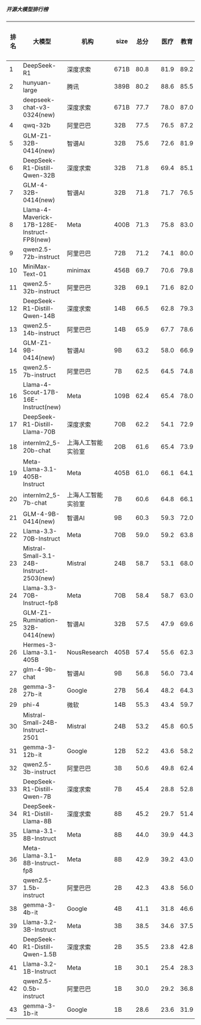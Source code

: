 ##### 开源大模型排行榜
|排名|大模型|机构|size|总分| |医疗|教育|金融|法律|行政公务|心理健康|推理与数学计算|语言与指令遵从|
|---|-----|---|-------|---|-|----|---|---|---|------|-------|-----------|------------|
|1|DeepSeek-R1|深度求索|671B|80.8| |        81.9|89.2|82.9|73.8|        83.0|61.5|        89.2|84.8|
|2|hunyuan-large|腾讯|389B|80.2| |        88.6|85.5|84.6|82.4|        70.4|73.2|        76.8|80.1|
|3|deepseek-chat-v3-0324(new)|深度求索|671B|77.7| |        78.0|87.0|76.1|61.7|        81.2|64.6|        87.6|85.4|
|4|qwq-32b|阿里巴巴|32B|77.5| |        76.5|87.2|78.3|60.9|        82.2|63.0|        87.2|85.2|
|5|GLM-Z1-32B-0414(new)|智谱AI|32B|75.6| |        72.6|81.9|74.8|62.2|        80.0|63.3|        88.5|81.3|
|6|DeepSeek-R1-Distill-Qwen-32B|深度求索|32B|71.8| |        69.4|85.1|73.8|51.8|        76.0|53.8|        83.6|81.4|
|7|GLM-4-32B-0414(new)|智谱AI|32B|71.8| |        71.7|76.5|72.3|54.5|        76.0|60.9|        81.2|81.3|
|8|Llama-4-Maverick-17B-128E-Instruct-FP8(new)|Meta|400B|71.3| |        75.8|83.0|71.1|48.1|        69.0|59.0|        82.7|81.6|
|9|qwen2.5-72b-instruct|阿里巴巴|72B|71.2| |        74.1|80.0|75.6|51.6|        67.0|59.5|        79.7|81.7|
|10|MiniMax-Text-01|minimax|456B|69.7| |        70.6|79.8|70.0|50.7|        71.0|57.8|        76.0|81.3|
|11|qwen2.5-32b-instruct|阿里巴巴|32B|69.1| |        71.6|82.0|71.8|50.8|        64.5|57.8|        73.5|80.7|
|12|DeepSeek-R1-Distill-Qwen-14B|深度求索|14B|66.5| |        62.8|79.3|67.5|40.2|        66.5|55.6|        81.0|78.7|
|13|qwen2.5-14b-instruct|阿里巴巴|14B|65.9| |        67.7|78.6|68.0|45.4|        61.0|56.1|        70.4|79.9|
|14|GLM-Z1-9B-0414(new)|智谱AI|9B|63.2| |        58.0|66.9|63.8|31.5|        75.5|48.8|        84.8|76.2|
|15|qwen2.5-7b-instruct|阿里巴巴|7B|62.5| |        64.5|74.8|66.5|41.8|        53.0|56.0|        67.6|76.1|
|16|Llama-4-Scout-17B-16E-Instruct(new)|Meta|109B|62.4| |        65.4|78.0|62.1|31.8|        55.5|54.0|        76.0|76.2|
|17|DeepSeek-R1-Distill-Llama-70B|深度求索|70B|62.2| |        54.1|72.9|60.6|34.7|        70.0|46.2|        81.8|77.0|
|18|internlm2_5-20b-chat|上海人工智能实验室|20B|61.6| |        65.4|73.9|62.9|44.7|        53.5|52.7|        62.4|77.2|
|19|Meta-Llama-3.1-405B-Instruct|Meta|405B|61.0| |        66.1|64.1|59.3|34.7|        59.0|53.9|        73.2|77.9|
|20|internlm2_5-7b-chat|上海人工智能实验室|7B|60.6| |        64.8|66.1|64.1|43.1|        55.5|51.0|        64.3|76.3|
|21|GLM-4-9B-0414(new)|智谱AI|9B|60.3| |        59.3|72.0|62.1|40.8|        53.5|49.2|        68.3|76.8|
|22|Llama-3.3-70B-Instruct|Meta|70B|59.0| |        59.2|63.8|56.9|29.9|        60.5|49.6|        74.2|78.0|
|23|Mistral-Small-3.1-24B-Instruct-2503(new)|Mistral|24B|58.7| |        53.1|68.0|57.6|33.3|        57.0|47.1|        76.3|77.1|
|24|Llama-3.3-70B-Instruct-fp8|Meta|70B|58.4| |        58.7|63.0|56.0|29.2|        59.0|48.5|        74.7|78.1|
|25|GLM-Z1-Rumination-32B-0414(new)|智谱AI|32B|57.5| |        47.9|69.6|54.3|38.9|        56.7|44.1|        78.3|70.2|
|26|Hermes-3-Llama-3.1-405B|NousResearch|405B|57.4| |        55.6|62.3|59.2|29.8|        52.5|48.9|        72.7|78.0|
|27|glm-4-9b-chat|智谱AI|9B|56.8| |        56.0|73.4|57.3|36.5|        52.0|47.1|        60.1|71.7|
|28|gemma-3-27b-it|Google|27B|56.4| |        48.2|64.3|56.1|21.3|        66.5|44.5|        77.4|73.1|
|29|phi-4|微软|14B|55.3| |        43.4|59.7|56.0|24.9|        64.5|43.2|        77.3|73.7|
|30|Mistral-Small-24B-Instruct-2501|Mistral|24B|53.2| |        45.8|60.5|53.1|26.3|        53.5|40.2|        71.4|74.4|
|31|gemma-3-12b-it|Google|12B|52.2| |        43.6|58.2|46.6|20.4|        59.0|41.1|        77.3|71.6|
|32|qwen2.5-3b-instruct|阿里巴巴|3B|50.6| |        49.8|62.4|53.8|26.9|        42.0|43.8|        59.1|67.6|
|33|DeepSeek-R1-Distill-Qwen-7B|深度求索|7B|45.4| |        28.8|52.8|45.8|19.2|        54.0|30.4|        70.9|61.2|
|34|DeepSeek-R1-Distill-Llama-8B|深度求索|8B|45.2| |        29.7|51.4|42.6|20.3|        52.0|31.9|        68.5|64.8|
|35|Llama-3.1-8B-Instruct|Meta|8B|44.0| |        39.9|44.3|40.9|21.3|        43.0|37.2|        59.9|65.8|
|36|Meta-Llama-3.1-8B-Instruct-fp8|Meta|8B|42.9| |        39.2|43.0|40.8|19.5|        37.5|34.0|        63.1|65.7|
|37|qwen2.5-1.5b-instruct|阿里巴巴|2B|42.3| |        43.8|56.0|48.6|25.6|        35.0|39.6|        38.5|51.5|
|38|gemma-3-4b-it|Google|4B|41.1| |        31.8|46.6|39.7|16.6|        39.5|29.2|        67.6|58.0|
|39|Llama-3.2-3B-Instruct|Meta|3B|38.5| |        34.6|37.5|35.0|17.1|        34.0|29.6|        57.6|62.7|
|40|DeepSeek-R1-Distill-Qwen-1.5B|深度求索|2B|35.5| |        23.8|42.8|34.5|15.4|        34.5|23.9|        61.8|47.1|
|41|Llama-3.2-1B-Instruct|Meta|1B|30.1| |        25.4|28.3|28.8|14.6|        29.0|21.1|        41.6|51.9|
|42|qwen2.5-0.5b-instruct|阿里巴巴|1B|30.0| |        29.2|36.8|33.9|18.4|        22.5|24.5|        35.2|39.2|
|43|gemma-3-1b-it|Google|1B|28.6| |        23.6|31.9|28.7|15.4|        29.0|20.6|        31.5|48.2|
    
